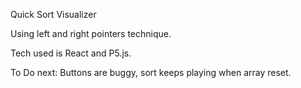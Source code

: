 Quick Sort Visualizer

Using left and right pointers technique.

Tech used is React and P5.js.

To Do next: Buttons are buggy, sort keeps playing when array reset.

